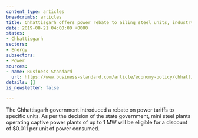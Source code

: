 ```yaml
---
content_type: articles
breadcrumbs: articles
title: Chhattisgarh offers power rebate to ailing steel units, industry wants more
date: 2019-08-21 04:00:00 +0000
states:
- Chhattisgarh
sectors:
- Energy
subsectors:
- Power
sources:
- name: Business Standard
  url: https://www.business-standard.com/article/economy-policy/chhattisgarh-offers-power-rebate-to-ailing-steel-units-industry-wants-more-119081401232_1.html
details: []
is_newsletter: false

---
```

The Chhattisgarh government introduced a rebate on power tariffs to specific units. As per the decision of the state government, mini steel plants operating captive power plants of up to 1 MW will be eligible for a discount of $0.011 per unit of power consumed.
